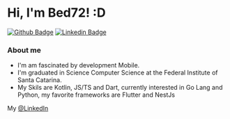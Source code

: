 # Hi, I'm Bed72! :D

[![Github Badge](https://img.shields.io/badge/-Github-000?style=flat-square&logo=Github&logoColor=white&link=https://github.com/fagnerpsantos)](https://github.com/bed72)
[![Linkedin Badge](https://img.shields.io/badge/-LinkedIn-blue?style=flat-square&logo=Linkedin&logoColor=white&link=https://www.linkedin.com/in/fagnerpsantos/)](https://www.linkedin.com/in/gabriel-ramos-bed/)


### About me
 - I'm am fascinated by development Mobile.
 - I'm graduated in Science Computer Science at the Federal Institute of Santa Catarina.
 - My Skils are Kotlin, JS/TS and Dart, currently interested in Go Lang and Python, my favorite frameworks are Flutter and NestJs

My [@LinkedIn](https://www.linkedin.com/in/gabriel-ramos-bed/)


